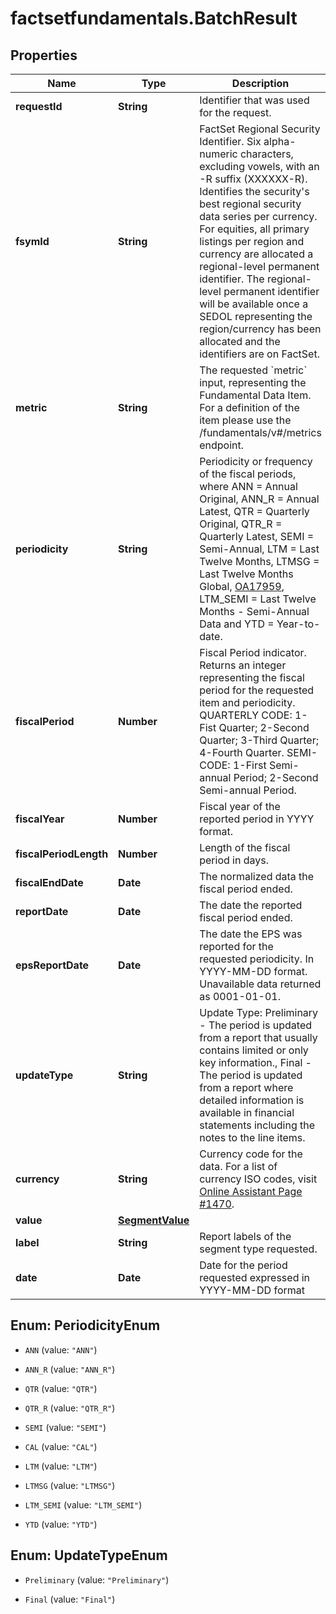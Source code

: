 # factsetfundamentals.BatchResult

## Properties

Name | Type | Description | Notes
------------ | ------------- | ------------- | -------------
**requestId** | **String** | Identifier that was used for the request. | [optional] 
**fsymId** | **String** | FactSet Regional Security Identifier. Six alpha-numeric characters, excluding vowels, with an -R suffix (XXXXXX-R). Identifies the security&#39;s best regional security data series per currency. For equities, all primary listings per region and currency are allocated a regional-level permanent identifier. The regional-level permanent identifier will be available once a SEDOL representing the region/currency has been allocated and the identifiers are on FactSet. | [optional] 
**metric** | **String** | The requested &#x60;metric&#x60; input, representing the Fundamental Data Item. For a definition of the item please use the /fundamentals/v#/metrics endpoint. | [optional] 
**periodicity** | **String** | Periodicity or frequency of the fiscal periods, where ANN &#x3D; Annual Original, ANN_R &#x3D; Annual Latest, QTR &#x3D; Quarterly Original, QTR_R &#x3D; Quarterly Latest, SEMI &#x3D; Semi-Annual, LTM &#x3D; Last Twelve Months, LTMSG &#x3D; Last Twelve Months Global, [OA17959](https://my.apps.factset.com/oa/pages/17959), LTM_SEMI &#x3D; Last Twelve Months - Semi-Annual Data and YTD &#x3D; Year-to-date. | [optional] 
**fiscalPeriod** | **Number** | Fiscal Period indicator. Returns an integer representing the fiscal period for the requested item and periodicity. QUARTERLY CODE: 1-Fist Quarter; 2-Second Quarter; 3-Third Quarter; 4-Fourth Quarter. SEMI-CODE: 1-First Semi-annual Period; 2-Second Semi-annual Period. | 
**fiscalYear** | **Number** | Fiscal year of the reported period in YYYY format. | [optional] 
**fiscalPeriodLength** | **Number** | Length of the fiscal period in days. | [optional] 
**fiscalEndDate** | **Date** | The normalized data the fiscal period ended. | [optional] 
**reportDate** | **Date** | The date the reported fiscal period ended. | [optional] 
**epsReportDate** | **Date** | The date the EPS was reported for the requested periodicity. In YYYY-MM-DD format. Unavailable data returned as 0001-01-01. | [optional] 
**updateType** | **String** | Update Type: Preliminary - The period is updated from a report that usually contains limited or only key information., Final - The period is updated from a report where detailed information is available in financial statements including the notes to the line items. | [optional] 
**currency** | **String** | Currency code for the data. For a list of currency ISO codes, visit [Online Assistant Page #1470](https://oa.apps.factset.com/pages/1470). | [optional] 
**value** | [**SegmentValue**](SegmentValue.md) |  | [optional] 
**label** | **String** | Report labels of the segment type requested. | 
**date** | **Date** | Date for the period requested expressed in YYYY-MM-DD format | [optional] 



## Enum: PeriodicityEnum


* `ANN` (value: `"ANN"`)

* `ANN_R` (value: `"ANN_R"`)

* `QTR` (value: `"QTR"`)

* `QTR_R` (value: `"QTR_R"`)

* `SEMI` (value: `"SEMI"`)

* `CAL` (value: `"CAL"`)

* `LTM` (value: `"LTM"`)

* `LTMSG` (value: `"LTMSG"`)

* `LTM_SEMI` (value: `"LTM_SEMI"`)

* `YTD` (value: `"YTD"`)





## Enum: UpdateTypeEnum


* `Preliminary` (value: `"Preliminary"`)

* `Final` (value: `"Final"`)




